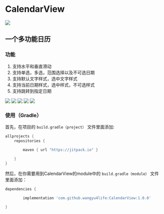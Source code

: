 # CalendarView
[![](https://jitpack.io/v/wangyu4life/CalendarView.svg)](https://jitpack.io/#wangyu4life/CalendarView)


## 一个多功能日历
### 功能
1. 支持水平和垂直滑动
2. 支持单选，多选，范围选择以及不可选日期
3. 支持默认文字样式，选中文字样式
4. 支持当前日期样式，选中样式，不可选样式
5. 支持跳转到指定日期

![](https://s3.bmp.ovh/imgs/2025/02/22/72ff205eb1d4d858.gif)  ![](https://s3.bmp.ovh/imgs/2025/02/22/c5fbe7ff296daa26.gif)  ![](https://s3.bmp.ovh/imgs/2025/02/22/c2b0aeac453ea4f4.gif)
![](https://s3.bmp.ovh/imgs/2025/02/22/254727d67bb7162d.gif)  ![](https://s3.bmp.ovh/imgs/2025/02/22/78ca4f1aeb4686ba.gif)

### 使用（Gradle）
首先，在项目的 `build.gradle（project）` 文件里面添加:

```gradle
allprojects {
	repositories {  

        maven { url "https://jitpack.io" }
		
    }
}
```

然后，在你需要用到CalendarView的module中的 `build.gradle（module）` 文件里面添加：
```gradle
dependencies {  

        implementation 'com.github.wangyu4life:CalendarView:1.0.0'

}
```